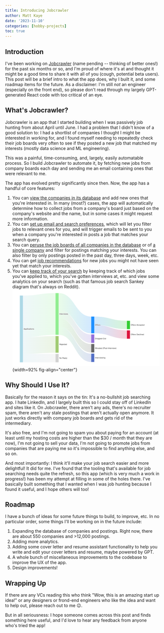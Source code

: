 ```yaml
---
title: Introducing Jobcrawler
author: Matt Kaye
date: '2023-11-10'
categories: [hobby-projects]
toc: true
---
```


## Introduction

I've been working on [Jobcrawler](https://jobcrawler.matthewrkaye.com) (name pending -- thinking of better ones!) for the past six months or so, and I'm proud of where it's at and thought it might be a good time to share it with all of you (cough, potential beta users). This post will be a brief intro to what the app does, why I built it, and some roadmap items for the future. As a disclaimer: I'm still _not_ an engineer (especially on the front end), so please don't read through my largely GPT-generated React code with too critical of an eye.

## What's Jobcrawler?

Jobcrawler is an app that I started building when I was passively job hunting from about April until June. I had a problem that I didn't know of a good solution to: I had a shortlist of companies I thought I might be interested in working for, and I found myself needing to repeatedly check their job boards very often to see if they posted a new job that matched my interests (mostly data science and ML engineering).

This was a painful, time-consuming, and, largely, easily automatable process. So I build Jobcrawler to automate it, by fetching new jobs from company boards each day and sending me an email containing ones that were relevant to me.

The app has evolved pretty significantly since then. Now, the app has a handful of core features:

1. You can [view the companies in its database](https://jobcrawler.matthewrkaye.com/companies) and add new ones that you're interested in. In many (most?) cases, the app will automatically determine how to collect jobs from a company's board just based on the company's website and the name, but in some cases it might request more information.
2. You can [set up email and search preferences](https://jobcrawler.matthewrkaye.com/preferences), which will let you filter jobs to relevant ones for you, and will trigger emails to be sent to you when a company you're interested in posts a job that matches your search query.
3. You can [peruse the job boards of all companies in the database](https://jobcrawler.matthewrkaye.com/jobs) or of [a single company](https://jobcrawler.matthewrkaye.com/jobs/Airbnb) and filter for postings matching your interests. You can also filter by only postings posted in the past day, three days, week, etc.
4. You can get [job recommendations](https://jobcrawler.matthewrkaye.com/jobs?tab=recommendations) for new jobs you might not have seen yet that match your interests.
5. You can [keep track of your search](https://jobcrawler.matthewrkaye.com/dashboard) by keeping track of which jobs you've applied to, which you've gotten interviews at, etc. and view some analytics on your search (such as that famous job search Sankey diagram that's always on Reddit). ![Sankey](sankey.png){width=92% fig-align="center"}

## Why Should I Use It?

Basically for the reason it says on the tin: It's a no-bullshit job searching app. I hate LinkedIn, and I largely built this so I could stay off of LinkedIn and sites like it. On Jobcrawler, there aren't any ads, there's no recruiter spam, there aren't any stale postings that aren't actually open anymore. It just works directly with company job boards and gets rid of the intermediary.

It's also free, and I'm not going to spam you about paying for an account (at least until my hosting costs are higher than the $30 / month that they are now), I'm not going to sell your data, I'm not going to promote jobs from companies that are paying me so it's impossible to find anything else, and so on.

And most importantly: I think it'll make your job search easier and more delightful! It did for me. I've found that the tooling that's available for job searching needs quite the refresh, so this app (which is very much a work in progress!) has been my attempt at filling in some of the holes there. I've basically built something that I wanted when I was job hunting because I found it useful, and I hope others will too!

## Roadmap

I have a bunch of ideas for some future things to build, to improve, etc. In no particular order, some things I'll be working on in the future include:

1. Expanding the database of companies and postings. Right now, there are about 550 companies and >12,000 postings.
2. Adding more analytics.
3. Adding some cover letter and resume assistant functionality to help you write and edit your cover letters and resume, maybe powered by GPT.
4. A whole bunch of miscellaneous improvements to the codebase to improve the UX of the app.
5. Design improvements!

## Wrapping Up

If there are any VCs reading this who think "Wow, this is an amazing start up idea!" or any designers or frond-end engineers who like the idea and want to help out, please reach out to me 😉. 

But in all seriousness: I hope someone comes across this post and finds something here useful, and I'd love to hear any feedback from anyone who's tried the app!
